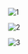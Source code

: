 ![1](https://media.discordapp.net/attachments/221887784108032001/1232639427986325544/image.png?ex=662a306c&is=6628deec&hm=548e6b83706ada031da8ec16a32c45e1ae6fb78948d90a0d40221b664fddd6dc&=&format=webp&quality=lossless&width=366&height=700)

![2](https://media.discordapp.net/attachments/221887784108032001/1232639507631702036/image.png?ex=662a307f&is=6628deff&hm=77f4087ef09be49158bb46348e7889b03d1106cdca3533d40560b62ee5c45ef4&=&format=webp&quality=lossless&width=502&height=1016)

![3](https://media.discordapp.net/attachments/221887784108032001/1232639354518900806/image.png?ex=662a305b&is=6628dedb&hm=8c3327ff1692fdf0622789cf675b01dab22d1ed5d548ef5e701a0eceace7e28b&=&format=webp&quality=lossless&width=660&height=1016)
